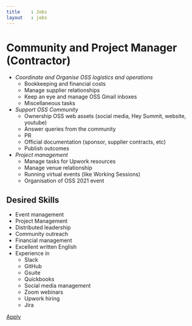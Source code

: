 ```yaml
---
title    : Jobs
layout   : jobs
---
```


# Community and Project Manager (Contractor)

- *Coordinate and Organise OSS logistics and operations*
  - Bookkeeping and financial costs
  - Manage supplier relationships
  - Keep an eye and manage OSS Gmail inboxes
  - Miscellaneous tasks
- *Support OSS Community*
  - Ownership OSS web assets (social media, Hey Summit, website, youtube)
  - Answer queries from the community
  - PR
  - Official documentation (sponsor, supplier contracts, etc)
  - Publish outcomes
- *Project management*
  - Manage tasks for Upwork resources
  - Manage venue relationship
  - Running virtual events (like Working Sessions)
  - Organisation of OSS 2021 event

## Desired Skills
- Event management
- Project Management
- Distributed leadership
- Community outreach
- Financial management
- Excellent written English
- Experience in
  - Slack
  - GitHub
  - Gsuite
  - Quickbooks
  - Social media management
  - Zoom webinars
  - Upwork hiring
  - Jira

[Apply](mailto:info@opensecsummit.org) 
